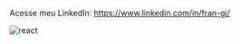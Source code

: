 Acesse meu LinkedIn: https://www.linkedin.com/in/fran-gj/

![react](https://user-images.githubusercontent.com/97806169/181665709-04cb77df-dc0d-40fc-8662-22cdbd1dc18f.png)

